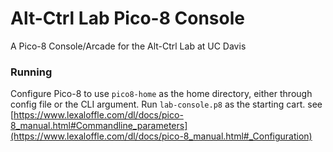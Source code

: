 # Alt-Ctrl Lab Pico-8 Console
A Pico-8 Console/Arcade for the Alt-Ctrl Lab at UC Davis

### Running
Configure Pico-8 to use `pico8-home` as the home directory, either through config file or the CLI argument. Run `lab-console.p8` as the starting cart.
see [https://www.lexaloffle.com/dl/docs/pico-8_manual.html#Commandline_parameters](https://www.lexaloffle.com/dl/docs/pico-8_manual.html#_Configuration)
